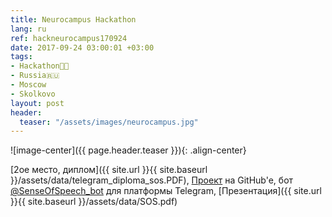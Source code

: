 ```yaml
---
title: Neurocampus Hackathon
lang: ru
ref: hackneurocampus170924
date: 2017-09-24 03:00:01 +03:00
tags:
- Hackathon👨‍💻
- Russia🇷🇺
- Moscow
- Skolkovo
layout: post
header:
  teaser: "/assets/images/neurocampus.jpg"
---
```


![image-center]({{ page.header.teaser }}){: .align-center}

[2ое место, диплом]({{ site.url }}{{ site.baseurl }}/assets/data/telegram_diploma_sos.PDF), [Проект](https://github.com/akarazeev/SenseOfSpeech) на GitHub'e, бот [@SenseOfSpeech_bot](https://t.me/senseofspeech_bot) для платформы Telegram, [Презентация]({{ site.url }}{{ site.baseurl }}/assets/data/SOS.pdf)
